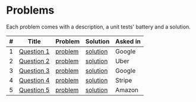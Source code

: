 # Problems
Each problem comes with a description, a unit tests' battery and a solution.




| # | Title | Problem | Solution | Asked in |
| --- | --- | --- | --- | --- |
| 1 | [Question 1](https://github.com/krishnan-tech/DailyCodingProblems/blob/master/Questions/Question_1) | [problem](https://github.com/krishnan-tech/DailyCodingProblems/blob/master/Questions/Question_1) | [solution](https://github.com/krishnan-tech/DailyCodingProblems/blob/master/Solutions/Solution_1.py) | Google |
| 2 | [Question 2](https://github.com/krishnan-tech/DailyCodingProblems/blob/master/Questions/Question_2) | [problem](https://github.com/krishnan-tech/DailyCodingProblems/blob/master/Questions/Question_2) | [solution](https://github.com/krishnan-tech/DailyCodingProblems/blob/master/Solutions/Solution_2.py) | Uber |
| 3 | [Question 3](https://github.com/krishnan-tech/DailyCodingProblems/blob/master/Questions/Question_3) | [problem](https://github.com/krishnan-tech/DailyCodingProblems/blob/master/Questions/Question_3) | [solution](https://github.com/krishnan-tech/DailyCodingProblems/blob/master/Solutions/Solution_3.py) | Google |
| 4 | [Question 4](https://github.com/krishnan-tech/DailyCodingProblems/blob/master/Questions/Question_4) | [problem](https://github.com/krishnan-tech/DailyCodingProblems/blob/master/Questions/Question_4) | [solution](https://github.com/krishnan-tech/DailyCodingProblems/blob/master/Solutions/Solution_4.py) | Stripe |
| 5 | [Question 5](https://github.com/krishnan-tech/DailyCodingProblems/blob/master/Questions/Question_5) | [problem](https://github.com/krishnan-tech/DailyCodingProblems/blob/master/Questions/Question_5) | [solution](https://github.com/krishnan-tech/DailyCodingProblems/blob/master/Solutions/Solution_5.py) | Amazon |
